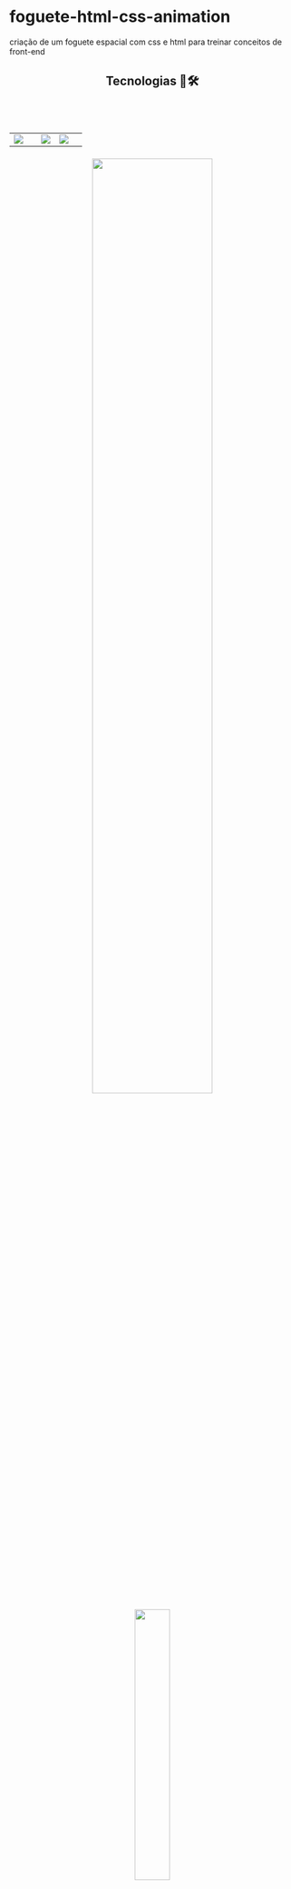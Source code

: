 # foguete-html-css-animation
criação de um foguete espacial com css e html para treinar conceitos de front-end


<h2  align="center">Tecnologias 🚀🛠 <h2>    
<br>
<table align="center" style=" width: 60%" >
  <tr>
    <td align="center">
    <img  src="https://img.shields.io/badge/HTML5-E34F26?style=for-the-badge&logo=html5&logoColor=white">
    <td align="center">
        <td align="center">
   <img  src="https://img.shields.io/badge/CSS3-1572B6?style=for-the-badge&logo=css3&logoColor=white">
   <td align="center">
   <img  src="https://img.shields.io/badge/Visual_Studio-FFFF00?style=for-the-badge&logo=visual%20studio&logoColor=black">
   <td align="center">
  </tr>
</table>
  
  
  
        
      
 <p align="center">
<img src="https://media.giphy.com/media/74ksvgOENwDM4yebcw/giphy.gif" style="width: 65%;">
</p>
  
        
 <p align="center">
<img src="https://media.giphy.com/media/tacjKFOA5Sksvs51YN/giphy.gif" style="width: 35%;">
</p>

  
  

